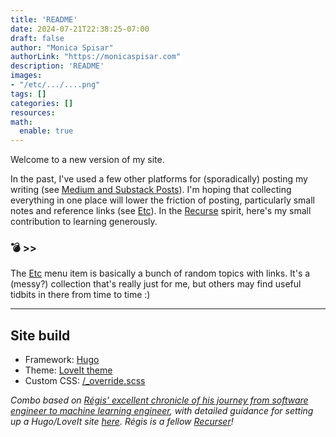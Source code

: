 ```yaml
---
title: 'README'
date: 2024-07-21T22:38:25-07:00
draft: false
author: "Monica Spisar"
authorLink: "https://monicaspisar.com"
description: 'README'
images: 
- "/etc/.../....png"
tags: []
categories: []
resources:
math:
  enable: true
---
```


Welcome to a new version of my site. 

In the past, I've used a few other platforms for (sporadically) posting my writing (see [Medium and Substack Posts](https://monicaspisar.com/notes/medium-and-substack-posts/)). I'm hoping that collecting everything in one place will lower the friction of posting, particularly small notes and reference links (see [Etc](https://monicaspisar.com/etc/)). In the [Recurse](https://monicaspisar.com/posts/recurse/) spirit, here's my small contribution to learning generously.

### &#128163; >> 
The [Etc](https://monicaspisar.com/etc/) menu item is basically a bunch of random topics with links. It's a (messy?) collection that's really just for me, but others may find useful tidbits in there from time to time :)

---

## Site build
- Framework: [Hugo](https://gohugo.io/)
- Theme: [LoveIt theme](https://github.com/dillonzq/LoveIt)
- Custom CSS: [/_override.scss](https://github.com/msyvr/my-website/blob/main/assets/css/_override.scss)
<!-- - Comments: [utterances](https://github.com/utterance) -->

_Combo based on [Régis' excellent chronicle of his journey from software engineer to machine learning engineer](https://swe-to-mle.pages.dev), with detailed guidance for setting up a Hugo/LoveIt site [here](https://swe-to-mle.pages.dev/posts/learn-in-public/). Régis is a fellow [Recurser](https://recurse.com)!_